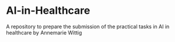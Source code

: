 # AI-in-Healthcare
A repository to prepare the submission of the practical tasks in AI in healthcare by Annemarie Wittig

